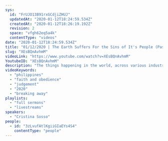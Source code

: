 ```yaml
---
sys:
  id: "FrUJO13B91rxGCdjiZHUJ"
  updatedAt: "2020-01-12T18:24:59.534Z"
  createdAt: "2020-01-12T18:26:19.192Z"
  revision: 2
  space: "vfgh62eq5a4k"
  contentType: "videos"
date: "2020-01-12T18:24:59.534Z"
title: "01/12/2020 | The Earth Suffers For the Sins of It's People (Pastor Cris Sosso)"
slug: "XEsBQnAvhmM"
videoLink: "https://www.youtube.com/watch?v=XEsBQnAvhmM"
YoutubeID: "XEsBQnAvhmM"
description: "The things happening in the world, across various industries, are not happening because a judgement from God. Isaiah 24:5 states, \"The earth suffers for the sins of its people, for they have twisted God's instructions, violated his laws, and broken his everlasting covenant.\" (NLT). Because of this, we must pursue God with full abandon.\n\nThis sermon was delivered by Pastor Cristina Sosso at Freedom Fellowship Church International on January 12, 2019."
videoKeywords:
  - "philippines"
  - "faith and obedience"
  - "judgement"
  - "2020"
  - "breaking away"
playlists:
  - "full sermons"
  - "livestreams"
speakers:
  - "Cristina Sosso"
people:
  - id: "3zLvufAtlKgiiGIaEYs4S4"
    contentType: "people"
---
```

